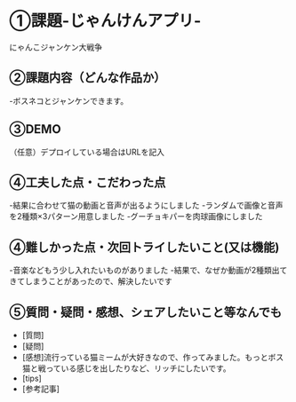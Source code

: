 # ①課題-じゃんけんアプリ-
にゃんこジャンケン大戦争

## ②課題内容（どんな作品か）
-ボスネコとジャンケンできます。

## ③DEMO
（任意）デプロイしている場合はURLを記入

## ④工夫した点・こだわった点
-結果に合わせて猫の動画と音声が出るようにしました
-ランダムで画像と音声を2種類×3パターン用意しました
-グーチョキパーを肉球画像にしました

## ④難しかった点・次回トライしたいこと(又は機能)
-音楽などもう少し入れたいものがありました
-結果で、なぜか動画が2種類出てきてしまうことがあったので、解決したいです

## ⑤質問・疑問・感想、シェアしたいこと等なんでも
- [質問]
- [疑問]
- [感想]流行っている猫ミームが大好きなので、作ってみました。もっとボス猫と戦っている感じを出したりなど、リッチにしたいです。
- [tips]
- [参考記事]
